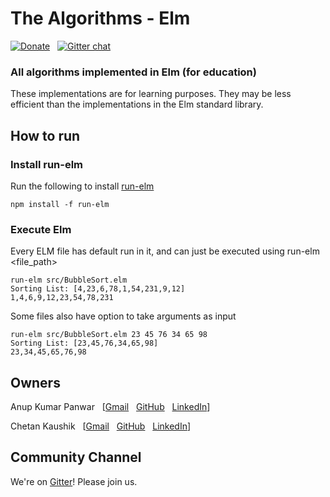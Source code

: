 # The Algorithms - Elm 

[![Donate](https://img.shields.io/badge/Donate-PayPal-green.svg)](https://www.paypal.me/TheAlgorithms/100) &nbsp;
[![Gitter chat](https://badges.gitter.im/gitterHQ/gitter.png)](https://gitter.im/TheAlgorithms) &nbsp;

### All algorithms implemented in Elm (for education)

These implementations are for learning purposes. They may be less efficient than the implementations in the Elm standard library.

## How to run

### Install run-elm
Run the following to install [run-elm](https://github.com/jfairbank/run-elm)
```shell script
npm install -f run-elm
```

### Execute Elm

Every ELM file has default run in it, and can just be executed using run-elm <file_path>

```shell script
run-elm src/BubbleSort.elm
Sorting List: [4,23,6,78,1,54,231,9,12]
1,4,6,9,12,23,54,78,231
```

Some files also have option to take arguments as input

```shell script
run-elm src/BubbleSort.elm 23 45 76 34 65 98
Sorting List: [23,45,76,34,65,98]
23,34,45,65,76,98
```


## Owners

Anup Kumar Panwar
&nbsp; [[Gmail](mailto:1anuppanwar@gmail.com?Subject=The%20Algorithms%20-%20Elm)
&nbsp; [GitHub](https://github.com/anupkumarpanwar)
&nbsp; [LinkedIn](https://www.linkedin.com/in/anupkumarpanwar/)]

Chetan Kaushik
&nbsp; [[Gmail](mailto:dynamitechetan@gmail.com?Subject=The%20Algorithms%20-%20Elm)
&nbsp; [GitHub](https://github.com/dynamitechetan)
&nbsp; [LinkedIn](https://www.linkedin.com/in/chetankaushik/)]

## Community Channel

We're on [Gitter](https://gitter.im/TheAlgorithms)! Please join us.


